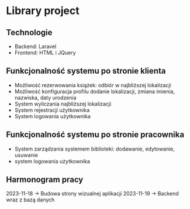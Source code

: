 # Library project

## Technologie
- Backend: Laravel
- Frontend: HTML i JQuery

## Funkcjonalność systemu po stronie klienta
- Możliwość rezerwowania książek: odbiór w najbliższej lokalizacji
- Możliwość konfiguracja profilu dodanie lokalizacji, zmiana imienia, nazwiska, daty urodzenia
- System wyliczania najbliższej lokalizacji
- System rejestracji użytkownika
- System logowania użytkownika

## Funkcjonalność systemu po stronie pracownika

- System zarządzania systemem biblioteki: dodawanie, edytowanie, usuwanie
- system logowania użytkownika

## Harmonogram pracy

2023-11-18 -> Budowa strony wizualnej aplikacji
2023-11-19 -> Backend wraz z bazą danych